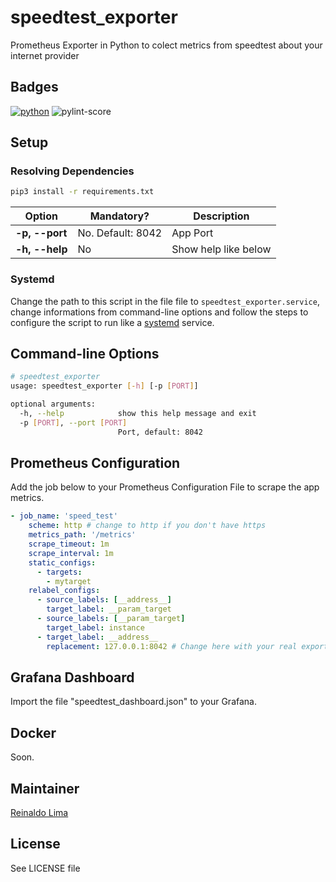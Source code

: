 # speedtest_exporter

Prometheus Exporter in Python to colect metrics from speedtest about your internet provider

## Badges

[![python][python-badge]][python-version] ![pylint-score]

## Setup

### Resolving Dependencies

```sh
pip3 install -r requirements.txt
```

| Option         | Mandatory?        | Description          |
|----------------|-------------------|----------------------|
| **-p, --port** | No. Default: 8042 | App Port             |
| **-h, --help** | No                | Show help like below |

### Systemd

Change the path to this script in the file file to `speedtest_exporter.service`, change informations from command-line options and follow the steps to configure the script to run like a [systemd] service.

## Command-line Options

```sh
# speedtest_exporter
usage: speedtest_exporter [-h] [-p [PORT]]

optional arguments:
  -h, --help            show this help message and exit
  -p [PORT], --port [PORT]
                        Port, default: 8042
```

## Prometheus Configuration

Add the job below to your Prometheus Configuration File to scrape the app metrics.

```yml
- job_name: 'speed_test'
    scheme: http # change to http if you don't have https
    metrics_path: '/metrics'
    scrape_timeout: 1m
    scrape_interval: 1m
    static_configs:
      - targets:
        - mytarget
    relabel_configs:
      - source_labels: [__address__]
        target_label: __param_target
      - source_labels: [__param_target]
        target_label: instance
      - target_label: __address__
        replacement: 127.0.0.1:8042 # Change here with your real exporter address:port
```

## Grafana Dashboard

Import the file "speedtest_dashboard.json" to your Grafana.

## Docker

Soon.

## Maintainer

 [Reinaldo Lima]

## License

See LICENSE file

[//]: #

[python-badge]: https://img.shields.io/badge/python-3.7.3-blue
[python-version]: https://www.python.org/downloads/release/python-373/
[pylint-score]: https://mperlet.github.io/pybadge/badges/9.18.svg
[Reinaldo Lima]: https://github.com/reimlima
[systemd]: https://wiki.debian.org/systemd/Services
[YAML]: https://en.wikipedia.org/wiki/YAML